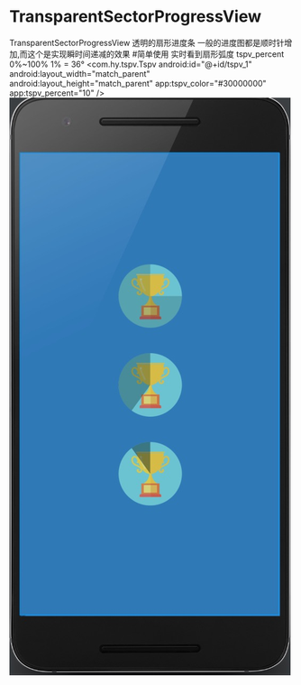 # TransparentSectorProgressView
TransparentSectorProgressView 透明的扇形进度条
一般的进度图都是顺时针增加,而这个是实现瞬时间递减的效果
#简单使用
实时看到扇形弧度
tspv_percent 0%~100% 1% = 36°
<com.hy.tspv.Tspv
            android:id="@+id/tspv_1"
            android:layout_width="match_parent"
            android:layout_height="match_parent"
            app:tspv_color="#30000000"
            app:tspv_percent="10" />
 ![demo](/1.pic.jpg)
